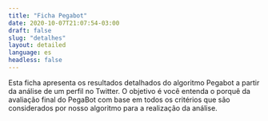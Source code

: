 ```yaml
---
title: "Ficha Pegabot"
date: 2020-10-07T21:07:54-03:00
draft: false
slug: "detalhes"
layout: detailed
language: es
headless: false
---
```


Esta ficha apresenta os resultados detalhados do algoritmo Pegabot a partir da análise de um perfil no Twitter. O objetivo é você entenda o porquê da avaliação final do PegaBot com base em todos os critérios que são considerados por nosso algoritmo para a realização da análise.
